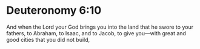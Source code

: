 # Deuteronomy 6:10

And when the Lord your God brings you into the land that he swore to your fathers, to Abraham, to Isaac, and to Jacob, to give you—with great and good cities that you did not build,
